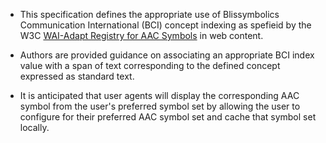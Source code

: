 - This specification defines the appropriate use of Blissymbolics Communication International (BCI) concept indexing as spefieid by the W3C [WAI-Adapt Registry for AAC Symbols](https://www.w3.org/TR/aac-registry/) in web content.

- Authors are provided guidance on  associating an appropriate BCI index value with a span of text corresponding to the defined concept expressed as standard text.

- It is anticipated that user agents will display the corresponding AAC symbol from the user's preferred symbol set by allowing the user to configure for their preferred AAC symbol set and cache that symbol set locally.

